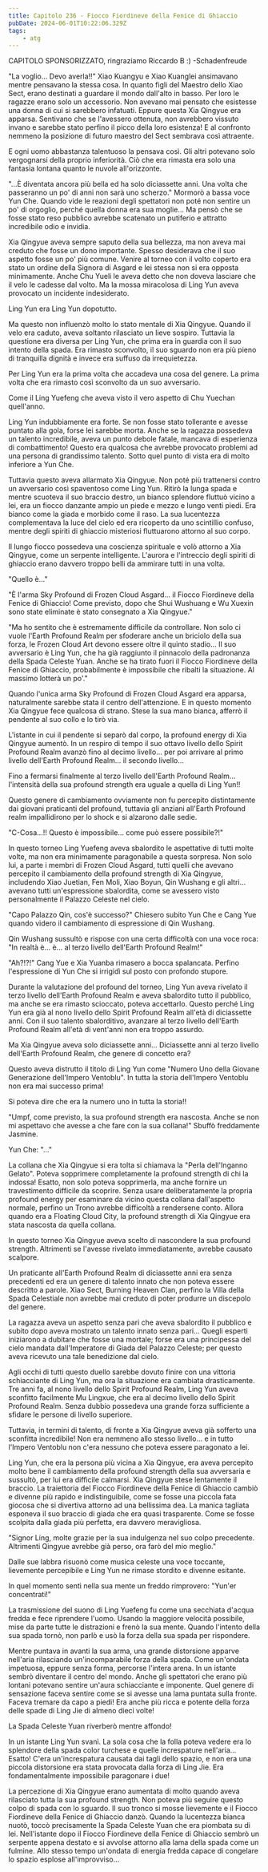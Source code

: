 ```yaml
---
title: Capitolo 236 - Fiocco Fiordineve della Fenice di Ghiaccio
pubDate: 2024-06-01T10:22:06.329Z
tags:
    - atg
---
```





CAPITOLO SPONSORIZZATO, ringraziamo Riccardo B :)
-Schadenfreude


"La voglio... Devo averla!!" Xiao Kuangyu e Xiao Kuanglei ansimavano mentre pensavano la stessa cosa. In quanto figli del Maestro dello Xiao Sect, erano destinati a guardare il mondo dall'alto in basso. Per loro le ragazze erano solo un accessorio. Non avevano mai pensato che esistesse una donna di cui si sarebbero infatuati. Eppure questa Xia Qingyue era apparsa. Sentivano che se l'avessero ottenuta, non avrebbero vissuto invano e sarebbe stato perfino il picco della loro esistenza! E al confronto nemmeno la posizione di futuro maestro del Sect sembrava così attraente.


E ogni uomo abbastanza talentuoso la pensava così. Gli altri potevano solo vergognarsi della proprio inferiorità. Ciò che era rimasta era solo una fantasia lontana quanto le nuvole all'orizzonte.


"...È diventata ancora più bella ed ha solo diciassette anni. Una volta che passeranno un po' di anni non sarà uno scherzo." Mormorò a bassa voce Yun Che. Quando vide le reazioni degli spettatori non poté non sentire un po' di orgoglio, perché quella donna era sua moglie... Ma pensò che se fosse stato reso pubblico avrebbe scatenato un putiferio e attratto incredibile odio e invidia.


Xia Qingyue aveva sempre saputo della sua bellezza, ma non aveva mai creduto che fosse un dono importante. Spesso desiderava che il suo aspetto fosse un po' più comune. Venire al torneo con il volto coperto era stato un ordine della Signora di Asgard e lei stessa non si era opposta minimamente. Anche Chu Yueli le aveva detto che non doveva lasciare che il velo le cadesse dal volto. Ma la mossa miracolosa di Ling Yun aveva provocato un incidente indesiderato.


Ling Yun era Ling Yun dopotutto.


Ma questo non influenzò molto lo stato mentale di Xia Qingyue. Quando il velo era caduto, aveva soltanto rilasciato un lieve sospiro. Tuttavia la questione era diversa per Ling Yun, che prima era in guardia con il suo intento della spada. Era rimasto sconvolto, il suo sguardo non era più pieno di tranquilla dignità e invece era suffuso da irrequietezza.


Per Ling Yun era la prima volta che accadeva una cosa del genere. La prima volta che era rimasto così sconvolto da un suo avversario.


Come il Ling Yuefeng che aveva visto il vero aspetto di Chu Yuechan quell'anno.


Ling Yun indubbiamente era forte. Se non fosse stato tollerante e avesse puntato alla gola, forse lei sarebbe morta. Anche se la ragazza possedeva un talento incredibile, aveva un punto debole fatale, mancava di esperienza di combattimento! Questo era qualcosa che avrebbe provocato problemi ad una persona di grandissimo talento. Sotto quel punto di vista era di molto inferiore a Yun Che.


Tuttavia questo aveva allarmato Xia Qingyue. Non poté più trattenersi contro un avversario così spaventoso come Ling Yun. Ritirò la lunga spada e mentre scuoteva il suo braccio destro, un bianco splendore fluttuò vicino a lei, era un fiocco danzante ampio un piede e mezzo e lungo venti piedi. Era bianco come la giada e morbido come il raso. La sua lucentezza complementava la luce del cielo ed era ricoperto da uno scintillio confuso, mentre degli spiriti di ghiaccio misteriosi fluttuarono attorno al suo corpo.


Il lungo fiocco possedeva una coscienza spirituale e volò attorno a Xia Qingyue, come un serpente intelligente. L'aurora e l'intreccio degli spiriti di ghiaccio erano davvero troppo belli da ammirare tutti in una volta.


"Quello è..."


"È l'arma Sky Profound di Frozen Cloud Asgard... il Fiocco Fiordineve della Fenice di Ghiaccio! Come previsto, dopo che Shui Wushuang e Wu Xuexin sono state eliminate è stato consegnato a Xia Qingyue."


"Ma ho sentito che è estremamente difficile da controllare. Non solo ci vuole l'Earth Profound Realm per sfoderare anche un briciolo della sua forza, le Frozen Cloud Art devono essere oltre il quinto stadio... Il suo avversario è Ling Yun, che ha già raggiunto il pinnacolo della padronanza della Spada Celeste Yuan. Anche se ha tirato fuori il Fiocco Fiordineve della Fenice di Ghiaccio, probabilmente è impossibile che ribalti la situazione. Al massimo lotterà un po'."


Quando l'unica arma Sky Profound di Frozen Cloud Asgard era apparsa, naturalmente sarebbe stata il centro dell'attenzione. E in questo momento Xia Qingyue fece qualcosa di strano. Stese la sua mano bianca, afferrò il pendente al suo collo e lo tirò via.


L'istante in cui il pendente si separò dal corpo, la profound energy di Xia Qingyue aumentò. In un respiro di tempo il suo ottavo livello dello Spirit Profound Realm avanzò fino al decimo livello... per poi arrivare al primo livello dell'Earth Profound Realm... il secondo livello...


Fino a fermarsi finalmente al terzo livello dell'Earth Profound Realm... l'intensità della sua profound strength era uguale a quella di Ling Yun!!


Questo genere di cambiamento ovviamente non fu percepito distintamente dai giovani praticanti del profound, tuttavia gli anziani all'Earth Profound realm impallidirono per lo shock e si alzarono dalle sedie.


"C-Cosa...!! Questo è impossibile... come può essere possibile?!"


In questo torneo Ling Yuefeng aveva sbalordito le aspettative di tutti molte volte, ma non era minimamente paragonabile a questa sorpresa. Non solo lui, a parte i membri di Frozen Cloud Asgard, tutti quelli che avevano percepito il cambiamento della profound strength di Xia Qingyue, includendo Xiao Juetian, Fen Moli, Xiao Boyun, Qin Wushang e gli altri... avevano tutti un'espressione sbalordita, come se avessero visto personalmente il Palazzo Celeste nel cielo.


"Capo Palazzo Qin, cos'è successo?" Chiesero subito Yun Che e Cang Yue quando videro il cambiamento di espressione di Qin Wushang.


Qin Wushang sussultò e rispose con una certa difficoltà con una voce roca: "In realtà è... è... al terzo livello dell'Earth Profound Realm!"


"Ah?!?!" Cang Yue e Xia Yuanba rimasero a bocca spalancata. Perfino l'espressione di Yun Che si irrigidì sul posto con profondo stupore.


Durante la valutazione del profound del torneo, Ling Yun aveva rivelato il terzo livello dell'Earth Profound Realm e aveva sbalordito tutto il pubblico, ma anche se era rimasto scioccato, poteva accettarlo. Questo perché Ling Yun era già al nono livello dello Spirit Profound Realm all'età di diciassette anni. Con il suo talento sbalorditivo, avanzare al terzo livello dell'Earth Profound Realm all'età di vent'anni non era troppo assurdo.


Ma Xia Qingyue aveva solo diciassette anni... Diciassette anni al terzo livello dell'Earth Profound Realm, che genere di concetto era?


Questo aveva distrutto il titolo di Ling Yun come "Numero Uno della Giovane Generazione dell'Impero Ventoblu". In tutta la storia dell'Impero Ventoblu non era mai successo prima!


Si poteva dire che era la numero uno in tutta la storia!!


"Umpf, come previsto, la sua profound strength era nascosta. Anche se non mi aspettavo che avesse a che fare con la sua collana!" Sbuffò freddamente Jasmine.


Yun Che: "..."


La collana che Xia Qingyue si era tolta si chiamava la "Perla dell'Inganno Gelato". Poteva sopprimere completamente la profound strength di chi la indossa! Esatto, non solo poteva sopprimerla, ma anche fornire un travestimento difficile da scoprire. Senza usare deliberatamente la propria profound energy per esaminare da vicino questa collana dall'aspetto normale, perfino un Trono avrebbe difficoltà a rendersene conto.
Allora quando era a Floating Cloud City, la profound strength di Xia Qingyue era stata nascosta da quella collana.


In questo torneo Xia Qingyue aveva scelto di nascondere la sua profound strength. Altrimenti se l'avesse rivelato immediatamente, avrebbe causato scalpore.


Un praticante all'Earth Profound Realm di diciassette anni era senza precedenti ed era un genere di talento innato che non poteva essere descritto a parole. Xiao Sect, Burning Heaven Clan, perfino la Villa della Spada Celestiale non avrebbe mai creduto di poter produrre un discepolo del genere.


La ragazza aveva un aspetto senza pari che aveva sbalordito il pubblico e subito dopo aveva mostrato un talento innato senza pari... Quegli esperti iniziarono a dubitare che fosse una mortale; forse era una principessa del cielo mandata dall'Imperatore di Giada del Palazzo Celeste; per questo aveva ricevuto una tale benedizione dal cielo.


Agli occhi di tutti questo duello sarebbe dovuto finire con una vittoria schiacciante di Ling Yun, ma ora la situazione era cambiata drasticamente. Tre anni fa, al nono livello dello Spirit Profound Realm, Ling Yun aveva sconfitto facilmente Mu Lingxue, che era al decimo livello dello Spirit Profound Realm. Senza dubbio possedeva una grande forza sufficiente a sfidare le persone di livello superiore.


Tuttavia, in termini di talento, di fronte a Xia Qingyue aveva già sofferto una sconfitta incredibile!
Non era nemmeno allo stesso livello... e in tutto l'Impero Ventoblu non c'era nessuno che poteva essere paragonato a lei.


Ling Yun, che era la persona più vicina a Xia Qingyue, era aveva percepito molto bene il cambiamento della profound strength della sua avversaria e sussultò, per lui era difficile calmarsi.
Xia Qingyue stese lentamente il braccio. La traiettoria del Fiocco Fiordineve della Fenice di Ghiaccio cambiò e divenne più rapido e indistinguibile, come se fosse una piccola fata giocosa che si divertiva attorno ad una bellissima dea. La manica tagliata esponeva il suo braccio di giada che era quasi trasparente. Come se fosse scolpita dalla giada più perfetta, era davvero meravigliosa.


"Signor Ling, molte grazie per la sua indulgenza nel suo colpo precedente. Altrimenti Qingyue avrebbe già perso, ora farò del mio meglio."


Dalle sue labbra risuonò come musica celeste una voce toccante, lievemente percepibile e Ling Yun ne rimase stordito e divenne esitante.


In quel momento sentì nella sua mente un freddo rimprovero: "Yun'er concentrati!"


La trasmissione del suono di Ling Yuefeng fu come una secchiata d'acqua fredda e fece riprendere l'uomo. Usando la maggiore velocità possibile, mise da parte tutte le distrazioni e frenò la sua mente. Quando l'intento della sua spada tornò, non parlò e usò la forza della sua spada per rispondere.


Mentre puntava in avanti la sua arma, una grande distorsione apparve nell'aria rilasciando un'incomparabile forza della spada. Come un'ondata impetuosa, eppure senza forma, percorse l'intera arena. In un istante sembrò diventare il centro del mondo.
Anche gli spettatori che erano più lontani potevano sentire un'aura schiacciante e imponente. Quel genere di sensazione faceva sentire come se si avesse una lama puntata sulla fronte.
Faceva tremare da capo a piedi! Era anche più ricca e potente della forza delle spade di Ling Jie di almeno dieci volte!


La Spada Celeste Yuan riverberò mentre affondo!


In un istante Ling Yun svanì. La sola cosa che la folla poteva vedere era lo splendore della spada color turchese e quelle increspature nell'aria...
Esatto! C'era un'increspatura causata dai tagli dello spazio, e non era una piccola distorsione era stata provocata dalla forza di Ling Jie. Era fondamentalmente impossibile paragonare i due!


La percezione di Xia Qingyue erano aumentata di molto quando aveva rilasciato tutta la sua profound strength. Non poteva più seguire questo colpo di spada con lo sguardo. Il suo tronco si mosse lievemente e il Fiocco Fiordineve della Fenice di Ghiaccio danzò. Quando la lucentezza bianca nuotò, toccò precisamente la Spada Celeste Yuan che era piombata su di lei. Nell'istante dopo il Fiocco Fiordineve della Fenice di Ghiaccio sembrò un serpente appena destato e si avvolse attorno alla lama della spada come un fulmine. Allo stesso tempo un'ondata di energia fredda capace di congelare lo spazio esplose all'improvviso…





